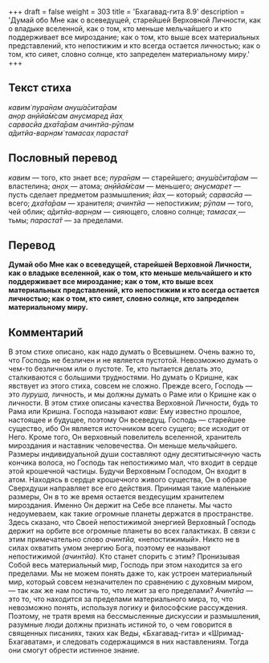 +++
draft = false
weight = 303
title = 'Бхагавад-гита 8.9'
description = 'Думай обо Мне как о всеведущей, старейшей Верховной Личности, как о владыке вселенной, как о том, кто меньше мельчайшего и кто поддерживает все мироздание; как о том, кто выше всех материальных представлений, кто непостижим и кто всегда остается личностью; как о том, кто сияет, словно солнце, кто запределен материальному миру.'
+++

## Текст стиха

_кавим̇ пура̄н̣ам ануш́а̄сита̄рам  
ан̣ор ан̣ӣйа̄м̇сам анусмаред йах̣  
сарвасйа дха̄та̄рам ачинтйа-рӯпам  
а̄дитйа-варн̣ам̇ тамасах̣ параста̄т_

## Пословный перевод

_кавим_ — того, кто знает все; _пура̄н̣ам_ — старейшего; _ануш́а̄сита̄рам_ — властелина; _ан̣ох̣_ — атома; _ан̣ӣйа̄м̇сам_ — меньшего; _анусмарет_ — пусть сделает предметом размышления; _йах̣_ — который; _сарвасйа_ — всего; _дха̄та̄рам_ — хранителя; _ачинтйа_ — непостижим; _рӯпам_ — того, чей облик; _а̄дитйа_\-_варн̣ам_ — сияющего, словно солнце; _тамасах̣_ — тьмы; _параста̄т_ — за пределами.

## Перевод

**Думай обо Мне как о всеведущей, старейшей Верховной Личности, как о владыке вселенной, как о том, кто меньше мельчайшего и кто поддерживает все мироздание; как о том, кто выше всех материальных представлений, кто непостижим и кто всегда остается личностью; как о том, кто сияет, словно солнце, кто запределен материальному миру.**

## Комментарий

В этом стихе описано, как надо думать о Всевышнем. Очень важно то, что Господь не безличен и не является пустотой. Невозможно думать о чем-то безличном или о пустоте. Те, кто пытается делать это, сталкиваются с большими трудностями. Но думать о Кришне, как явствует из этого стиха, совсем не сложно. Прежде всего, Господь — это _пуруша,_ личность, и мы должны думать о Раме или о Кришне как о личности. В этом стихе описаны качества Верховной Личности, будь то Рама или Кришна. Господа называют _кави:_ Ему известно прошлое, настоящее и будущее, поэтому Он всеведущ. Господь — старейшее существо, ибо Он является источником всего сущего; все исходит от Него. Кроме того, Он верховный повелитель вселенной, хранитель мироздания и наставник человечества. Он меньше мельчайшего. Размеры индивидуальной души составляют одну десятитысячную часть кончика волоса, но Господь так непостижимо мал, что входит в сердце этой крошечной частицы. Будучи Верховным Господом, Он входит в атом. Находясь в сердце крошечного живого существа, Он в образе Сверхдуши направляет все его действия. Принимая такие маленькие размеры, Он в то же время остается вездесущим хранителем мироздания. Именно Он держит на Себе все планеты. Мы часто недоумеваем, как такие огромные планеты держатся в пространстве. Здесь сказано, что Своей непостижимой энергией Верховный Господь держит на орбите все огромные планеты во всех галактиках. В связи с этим примечательно слово _ачинтйа,_ «непостижимый». Никто не в силах охватить умом энергию Бога, поэтому ее называют непостижимой _(ачинтйа)._ Кто станет спорить с этим? Пронизывая Собой весь материальный мир, Господь при этом находится за его пределами. Мы не можем понять даже то, как устроен материальный мир, который совсем незначителен по сравнению с духовным миром, — так как же нам постичь то, что лежит за его пределами? _Ачинтйа_ — это то, что находится за пределами материального мира, то, что невозможно понять, используя логику и философские рассуждения. Поэтому, не тратя время на бессмысленные дискуссии и размышления, разумные люди должны признать истиной то, о чем говорится в священных писаниях, таких как Веды, «Бхагавад-гита» и «Шримад-Бхагаватам», и следовать содержащимся в них наставлениям. Тогда они смогут обрести истинное знание.
